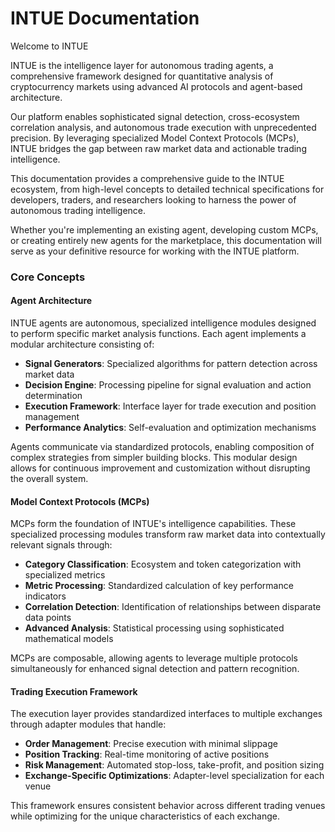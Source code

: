 # INTUE Documentation

Welcome to INTUE

INTUE is the intelligence layer for autonomous trading agents, a comprehensive framework designed for quantitative analysis of cryptocurrency markets using advanced AI protocols and agent-based architecture.

Our platform enables sophisticated signal detection, cross-ecosystem correlation analysis, and autonomous trade execution with unprecedented precision. By leveraging specialized Model Context Protocols (MCPs), INTUE bridges the gap between raw market data and actionable trading intelligence.

This documentation provides a comprehensive guide to the INTUE ecosystem, from high-level concepts to detailed technical specifications for developers, traders, and researchers looking to harness the power of autonomous trading intelligence.

Whether you're implementing an existing agent, developing custom MCPs, or creating entirely new agents for the marketplace, this documentation will serve as your definitive resource for working with the INTUE platform.

### Core Concepts

#### Agent Architecture

INTUE agents are autonomous, specialized intelligence modules designed to perform specific market analysis functions. Each agent implements a modular architecture consisting of:

* **Signal Generators**: Specialized algorithms for pattern detection across market data
* **Decision Engine**: Processing pipeline for signal evaluation and action determination
* **Execution Framework**: Interface layer for trade execution and position management
* **Performance Analytics**: Self-evaluation and optimization mechanisms

Agents communicate via standardized protocols, enabling composition of complex strategies from simpler building blocks. This modular design allows for continuous improvement and customization without disrupting the overall system.

#### Model Context Protocols (MCPs)

MCPs form the foundation of INTUE's intelligence capabilities. These specialized processing modules transform raw market data into contextually relevant signals through:

* **Category Classification**: Ecosystem and token categorization with specialized metrics
* **Metric Processing**: Standardized calculation of key performance indicators
* **Correlation Detection**: Identification of relationships between disparate data points
* **Advanced Analysis**: Statistical processing using sophisticated mathematical models

MCPs are composable, allowing agents to leverage multiple protocols simultaneously for enhanced signal detection and pattern recognition.

#### Trading Execution Framework

The execution layer provides standardized interfaces to multiple exchanges through adapter modules that handle:

* **Order Management**: Precise execution with minimal slippage
* **Position Tracking**: Real-time monitoring of active positions
* **Risk Management**: Automated stop-loss, take-profit, and position sizing
* **Exchange-Specific Optimizations**: Adapter-level specialization for each venue

This framework ensures consistent behavior across different trading venues while optimizing for the unique characteristics of each exchange.
